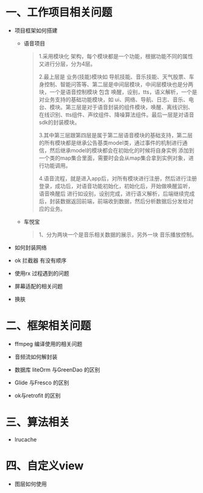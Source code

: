 # 一、工作项目相关问题

* 项目框架如何搭建

  * 语音项目

    > 1.采用模块化 架构，每个模块都是一个功能，根据功能不同的属性又进行分层，分为4层。
    >
    > 2.最上层是 业务(技能)模块如 导航技能、音乐技能、天气股票、车身控制、智能问答等、第二层是中间层模块，中间层模块也是分两块，一个是语音控制模块 包含 唤醒，设别，tts，语义解析，一个是对业务支持的基础功能模块，如 ui、网络、导航、日志、音乐、电台、模块。第三层是对于语音封装的组件模块，唤醒、离线识别、在线识别、tts组件、声纹组件、降噪算法组件。最后一层是对语音sdk的封装模块。
    >
    > 3.其中第三层跟第四层是属于第二层语音模块的基础支持，第二层的所有模块都是继承公告基类model类，通过事件的机制进行通信，然后继承model的模块都会在初始化的时候将自身实例 添加到一个类的map集合里面，需要时会会从map集合拿到实例对象，进行功能调用。
    >
    > 4.语音流程，就是进入app后，对所有模块进行注册，然后进行注册登录，成功后，对语音功能初始化，初始化后，开始做唤醒监听，语音唤醒后 进行如设别，设别完成，进行语义解析，后端继续完成后，封装数据返回前端，前端收到数据，然后分析数据后分发给对应的业务。
    
  * 车悦宝

    > 1、分为两块一个是音乐相关数据的展示，另外一块 音乐播放控制。

* 如何封装网络 

* ok 拦截器 有没有顺序

* 使用rx 过程遇到的问题

* 屏幕适配的相关问题

* 换肤

# 二、框架相关问题

* ffmpeg 编译使用的相关问题

* 音频流如何解封装

* 数据库 liteOrm 与GreenDao 的区别

* Glide 与Fresco 的区别

* ok与retrofit 的区别

  

  

# 三、算法相关

* lrucache 

# 四、自定义view 

* 图层如何使用